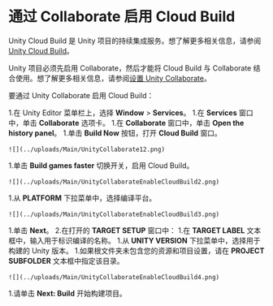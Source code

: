 通过 Collaborate 启用 Cloud Build
======================================

Unity Cloud Build 是 Unity 项目的持续集成服务。想了解更多相关信息，请参阅 [Unity Cloud Build](UnityCloudBuild.html)。

Unity 项目必须先启用 Collaborate，然后才能将 Cloud Build 与 Collaborate 结合使用。想了解更多相关信息，请参阅[设置 Unity Collaborate](UnityCollaborateSettingUp.html)。

要通过 Unity Collaborate 启用 Cloud Build：

1.在 Unity Editor 菜单栏上，选择 **Window** > **Services**。
1.在 **Services** 窗口中，单击 **Collaborate** 选项卡。
1.在 **Collaborate** 窗口中，单击 **Open the history panel**。
1.单击 **Build Now** 按钮，打开 **Cloud Build** 窗口。

    ![](../uploads/Main/UnityCollaborate12.png) 

1.单击 **Build games faster** 切换开关，启用 Cloud Build。

    ![](../uploads/Main/UnityCollaborateEnableCloudBuild2.png) 

1.从 **PLATFORM** 下拉菜单中，选择编译平台。

    ![](../uploads/Main/UnityCollaborateEnableCloudBuild3.png) 

1.单击 **Next**。
2.在打开的 **TARGET SETUP** 窗口中：
    1.在 **TARGET LABEL** 文本框中，输入用于标识编译的名称。
    1.从 **UNITY VERSION** 下拉菜单中，选择用于构建的 Unity 版本。
    1.如果根文件夹未包含您的资源和项目设置，请在 **PROJECT SUBFOLDER** 文本框中指定该目录。

    ![](../uploads/Main/UnityCollaborateEnableCloudBuild4.png) 

1.请单击 **Next: Build** 开始构建项目。
 
